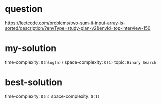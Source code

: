 # question
https://leetcode.com/problems/two-sum-ii-input-array-is-sorted/description/?envType=study-plan-v2&envId=top-interview-150

# my-solution
time-complexity: `O(nlog(n))`
space-complexity: `O(1)`
topic: `Binary Search`

# best-solution
time-complexity: `O(n)`
space-complexity: `O(1)`
